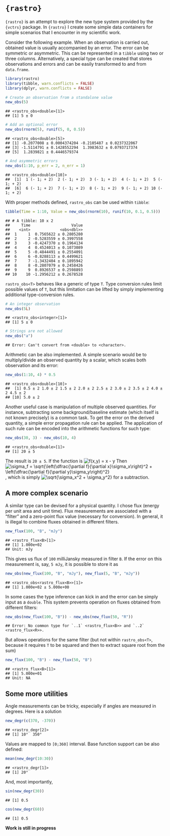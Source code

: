 
# `{rastro}`

`{rastro}` is an attempt to explore the new type system provided by the
`{vctrs}` package. In `{rastro}` I create some simple data containers
for simple scenarios that I encounter in my scientific work.

Consider the following example. When an observation is carried out,
obtained value is usually accompanied by an error. The error can be
symmetric or asymmetric. This can be represented in a `tibble` using two
or three columns. Alternatively, a special type can be created that
stores observations and errors and can be easily transformed to and from
`data.frame`.

``` r
library(rastro)
library(tibble, warn.conflicts = FALSE)
library(dplyr, warn.conflicts = FALSE)

# Create an observation from a standalone value
new_obs(5)
```

    ## <rastro_obs<double>[1]>
    ## [1] 5 ± 0

``` r
# Add an optional error
new_obs(rnorm(5), runif(5, 0, 0.5))
```

    ## <rastro_obs<double>[5]>
    ## [1] -0.2077008 ± 0.0004374204 -0.2105487 ± 0.0237322067
    ## [3] -1.5114791 ± 0.1428552294  1.3983632 ± 0.0793717374
    ## [5]  1.2839821 ± 0.4446579374

``` r
# And asymmetric errors
new_obs(1:10, p_err = 2, n_err = 1)
```

    ## <rastro_obs<double>[10]>
    ##  [1]  1 (- 1; + 2)  2 (- 1; + 2)  3 (- 1; + 2)  4 (- 1; + 2)  5 (- 1; + 2)
    ##  [6]  6 (- 1; + 2)  7 (- 1; + 2)  8 (- 1; + 2)  9 (- 1; + 2) 10 (- 1; + 2)

With proper methods defined, `rastro_obs` can be used within `tibble`:

``` r
tibble(Time = 1:10, Value = new_obs(rnorm(10), runif(10, 0.1, 0.5)))
```

    ## # A tibble: 10 x 2
    ##     Time                  Value
    ##    <int>             <obs<dbl>>
    ##  1     1  0.7565622 ± 0.2805280
    ##  2     2 -0.5283559 ± 0.3997558
    ##  3     3 -0.4247370 ± 0.1964134
    ##  4     4  0.4524013 ± 0.1073089
    ##  5     5 -0.4844491 ± 0.2554091
    ##  6     6 -0.8288113 ± 0.4499621
    ##  7     7 -1.3432404 ± 0.1895942
    ##  8     8 -0.2807079 ± 0.2458426
    ##  9     9  0.8926537 ± 0.2598893
    ## 10    10 -1.2956212 ± 0.2678528

`rastro_obs<T>` behaves like a generic of type `T`. Type conversion
rules limit possible values of `T`, but this limitation can be lifted by
simply implementing additional type-conversion rules.

``` r
# An integer observation
new_obs(5L)
```

    ## <rastro_obs<integer>[1]>
    ## [1] 5 ± 0

``` r
# Strings are not allowed
new_obs("a")
```

    ## Error: Can't convert from <double> to <character>.

Arithmetic can be also implemented. A simple scenario would be to
multiply/divide an observed quantity by a scalar, which scales both
observation and its error:

``` r
new_obs(1:10, 4) * 0.5
```

    ## <rastro_obs<double>[10]>
    ##  [1] 0.5 ± 2 1.0 ± 2 1.5 ± 2 2.0 ± 2 2.5 ± 2 3.0 ± 2 3.5 ± 2 4.0 ± 2 4.5 ± 2
    ## [10] 5.0 ± 2

Another useful case is manipulation of multiple observed quantities. For
instance, subtracting some background/baseline estimate (which itself is
not known precisely) is a common task. To get the error on the derived
quantity, a simple error propagation rule can be applied. The
application of such rule can be encoded into the arithmetic functions
for such type:

``` r
new_obs(30, 3) - new_obs(10, 4)
```

    ## <rastro_obs<double>[1]>
    ## [1] 20 ± 5

The result is `20 ± 5`. If the function is
<img src="https://latex.codecogs.com/gif.latex?f(x,y)&space;=&space;x&space;-&space;y" title="f(x,y) = x - y" />
Then
<img src="https://latex.codecogs.com/gif.latex?\sigma_f&space;=&space;\sqrt{\left(\dfrac{\partial&space;f}{\partial&space;x}\sigma_x\right)^2&space;&plus;&space;\left(\dfrac{\partial&space;f}{\partial&space;y}\sigma_y\right)^2}" title="\sigma_f = \sqrt{\left(\dfrac{\partial f}{\partial x}\sigma_x\right)^2 + \left(\dfrac{\partial f}{\partial y}\sigma_y\right)^2}" />,
which is simply
<img src="https://latex.codecogs.com/gif.latex?\sqrt{\sigma_x^2&space;&plus;&space;\sigma_y^2}" title="\sqrt{\sigma_x^2 + \sigma_y^2}" />
for a subtraction.

## A more complex scenario

A similar type can be devised for a physical quantity. I chose flux
(energy per unit area and unit time). Flux measurements are associated
with a “filter” and a zero-point flux value (necessary for conversion).
In general, it is illegal to combine fluxes obtained in different
filters.

``` r
new_flux(100, "B", "mJy")
```

    ## <rastro_flux<B>[1]>
    ## [1] 1.000e+02
    ## Unit: mJy

This gives us flux of `100` milliJansky measured in filter `B`. If the
error on this measurement is, say, `5 mJy`, it is possible to store it
as

``` r
new_obs(new_flux(100, "B", "mJy"), new_flux(5, "B", "mJy"))
```

    ## <rastro_obs<rastro_flux<B>>[1]>
    ## [1] 1.000e+02 ± 5.000e+00

In some cases the type inference can kick in and the error can be simply
input as a `double`. This system prevents operation on fluxes obtained
from different filters:

``` r
new_obs(new_flux(100, "B")) - new_obs(new_flux(50, "R"))
```

    ## Error: No common type for `..1` <rastro_flux<B>> and `..2` <rastro_flux<R>>.

But allows operations for the same filter (but not within
`rastro_obs<T>`, because it requires `T` to be squared and then to
extract square root from the sum)

``` r
new_flux(100, "B") - new_flux(50, "B")
```

    ## <rastro_flux<B>[1]>
    ## [1] 5.000e+01
    ## Unit: NA

## Some more utilities

Angle measurements can be tricky, especially if angles are measured in
degrees. Here is a solution

``` r
new_degr(c(370, -370))
```

    ## <rastro_degr[2]>
    ## [1] 10°  350°

Values are mapped to `[0;360]` interval. Base function support can be
also defined:

``` r
mean(new_degr(10:30))
```

    ## <rastro_degr[1]>
    ## [1] 20°

And, most importantly,

``` r
sin(new_degr(30))
```

    ## [1] 0.5

``` r
cos(new_degr(60))
```

    ## [1] 0.5

**Work is still in progress**
